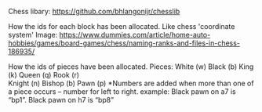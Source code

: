 Chess libary: https://github.com/bhlangonijr/chesslib

How the ids for each block has been allocated.
 Like chess 'coordinate system'
 Image: https://www.dummies.com/article/home-auto-hobbies/games/board-games/chess/naming-ranks-and-files-in-chess-186935/

How the ids of pieces have been allocated.
Pieces:
White (w)
Black (b)
   King (k)
   Queen (q)
   Rook  (r)	
   Knight (n)
   Bishop (b)
   Pawn (p)
*Numbers are added when more than one of a piece occurs – number for left to right.
example: Black pawn on a7 is “bp1”.
	   Black pawn on h7 is “bp8”
